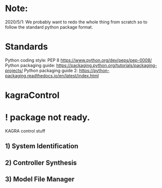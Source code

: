 # Note:
2020/5/1: We probably want to redo the whole thing from scratch so to follow the standard python package format.

# Standards
Python coding style: PEP 8 https://www.python.org/dev/peps/pep-0008/
Python packaging guide: https://packaging.python.org/tutorials/packaging-projects/
Python packaging guide 2: https://python-packaging.readthedocs.io/en/latest/index.html

# kagraControl
# ! package not ready.
KAGRA control stuff


## 1) System Identification
## 2) Controller Synthesis
## 3) Model File Manager
